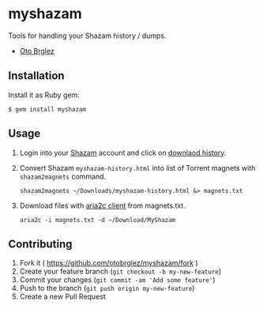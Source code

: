 # myshazam

Tools for handling your Shazam history / dumps.

- [Oto Brglez](http://github.com/otobrglez)

## Installation

Install it as Ruby gem:

    $ gem install myshazam

## Usage

1. Login into your [Shazam](http://www.shazam.com/) account and click on [downlaod history](http://www.shazam.com/myshazam/download-history).

2. Convert Shazam ```myshazam-history.html``` into list of Torrent magnets with ```shazam2magnets``` command.

    ```
    shazam2magnets ~/Downloads/myshazam-history.html &> magnets.txt
    ```

3. Download files with [aria2c client](http://aria2.sourceforge.net/) from magnets.txt.

    ```
    aria2c -i magnets.txt -d ~/Download/MyShazam
    ```

## Contributing

1. Fork it ( https://github.com/otobrglez/myshazam/fork )
2. Create your feature branch (`git checkout -b my-new-feature`)
3. Commit your changes (`git commit -am 'Add some feature'`)
4. Push to the branch (`git push origin my-new-feature`)
5. Create a new Pull Request
